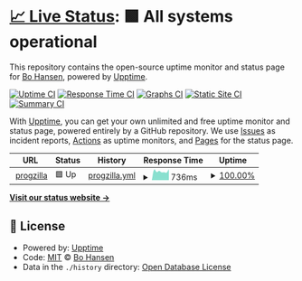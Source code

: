 # [📈 Live Status](https://hoboslobo.github.io/progzilla-status): <!--live status--> **🟩 All systems operational**

This repository contains the open-source uptime monitor and status page for [Bo Hansen](https://progzilla.com), powered by [Upptime](https://github.com/upptime/upptime).

[![Uptime CI](https://github.com/hoboslobo/progzilla-status/workflows/Uptime%20CI/badge.svg)](https://github.com/hoboslobo/progzilla-status/actions?query=workflow%3A%22Uptime+CI%22)
[![Response Time CI](https://github.com/hoboslobo/progzilla-status/workflows/Response%20Time%20CI/badge.svg)](https://github.com/hoboslobo/progzilla-status/actions?query=workflow%3A%22Response+Time+CI%22)
[![Graphs CI](https://github.com/hoboslobo/progzilla-status/workflows/Graphs%20CI/badge.svg)](https://github.com/hoboslobo/progzilla-status/actions?query=workflow%3A%22Graphs+CI%22)
[![Static Site CI](https://github.com/hoboslobo/progzilla-status/workflows/Static%20Site%20CI/badge.svg)](https://github.com/hoboslobo/progzilla-status/actions?query=workflow%3A%22Static+Site+CI%22)
[![Summary CI](https://github.com/hoboslobo/progzilla-status/workflows/Summary%20CI/badge.svg)](https://github.com/hoboslobo/progzilla-status/actions?query=workflow%3A%22Summary+CI%22)

With [Upptime](https://upptime.js.org), you can get your own unlimited and free uptime monitor and status page, powered entirely by a GitHub repository. We use [Issues](https://github.com/hoboslobo/progzilla-status/issues) as incident reports, [Actions](https://github.com/hoboslobo/progzilla-status/actions) as uptime monitors, and [Pages](https://hoboslobo.github.io/progzilla-status) for the status page.

<!--start: status pages-->
<!-- This summary is generated by Upptime (https://github.com/upptime/upptime) -->
<!-- Do not edit this manually, your changes will be overwritten -->
<!-- prettier-ignore -->
| URL | Status | History | Response Time | Uptime |
| --- | ------ | ------- | ------------- | ------ |
| <img alt="" src="https://icons.duckduckgo.com/ip3/progzilla.com.ico" height="13"> [progzilla](https://progzilla.com) | 🟩 Up | [progzilla.yml](https://github.com/hoboslobo/progzilla-status/commits/HEAD/history/progzilla.yml) | <details><summary><img alt="Response time graph" src="./graphs/progzilla/response-time-week.png" height="20"> 736ms</summary><br><a href="https://hoboslobo.github.io/progzilla-status/history/progzilla"><img alt="Response time 761" src="https://img.shields.io/endpoint?url=https%3A%2F%2Fraw.githubusercontent.com%2Fhoboslobo%2Fprogzilla-status%2FHEAD%2Fapi%2Fprogzilla%2Fresponse-time.json"></a><br><a href="https://hoboslobo.github.io/progzilla-status/history/progzilla"><img alt="24-hour response time 690" src="https://img.shields.io/endpoint?url=https%3A%2F%2Fraw.githubusercontent.com%2Fhoboslobo%2Fprogzilla-status%2FHEAD%2Fapi%2Fprogzilla%2Fresponse-time-day.json"></a><br><a href="https://hoboslobo.github.io/progzilla-status/history/progzilla"><img alt="7-day response time 736" src="https://img.shields.io/endpoint?url=https%3A%2F%2Fraw.githubusercontent.com%2Fhoboslobo%2Fprogzilla-status%2FHEAD%2Fapi%2Fprogzilla%2Fresponse-time-week.json"></a><br><a href="https://hoboslobo.github.io/progzilla-status/history/progzilla"><img alt="30-day response time 758" src="https://img.shields.io/endpoint?url=https%3A%2F%2Fraw.githubusercontent.com%2Fhoboslobo%2Fprogzilla-status%2FHEAD%2Fapi%2Fprogzilla%2Fresponse-time-month.json"></a><br><a href="https://hoboslobo.github.io/progzilla-status/history/progzilla"><img alt="1-year response time 761" src="https://img.shields.io/endpoint?url=https%3A%2F%2Fraw.githubusercontent.com%2Fhoboslobo%2Fprogzilla-status%2FHEAD%2Fapi%2Fprogzilla%2Fresponse-time-year.json"></a></details> | <details><summary><a href="https://hoboslobo.github.io/progzilla-status/history/progzilla">100.00%</a></summary><a href="https://hoboslobo.github.io/progzilla-status/history/progzilla"><img alt="All-time uptime 100.00%" src="https://img.shields.io/endpoint?url=https%3A%2F%2Fraw.githubusercontent.com%2Fhoboslobo%2Fprogzilla-status%2FHEAD%2Fapi%2Fprogzilla%2Fuptime.json"></a><br><a href="https://hoboslobo.github.io/progzilla-status/history/progzilla"><img alt="24-hour uptime 100.00%" src="https://img.shields.io/endpoint?url=https%3A%2F%2Fraw.githubusercontent.com%2Fhoboslobo%2Fprogzilla-status%2FHEAD%2Fapi%2Fprogzilla%2Fuptime-day.json"></a><br><a href="https://hoboslobo.github.io/progzilla-status/history/progzilla"><img alt="7-day uptime 100.00%" src="https://img.shields.io/endpoint?url=https%3A%2F%2Fraw.githubusercontent.com%2Fhoboslobo%2Fprogzilla-status%2FHEAD%2Fapi%2Fprogzilla%2Fuptime-week.json"></a><br><a href="https://hoboslobo.github.io/progzilla-status/history/progzilla"><img alt="30-day uptime 100.00%" src="https://img.shields.io/endpoint?url=https%3A%2F%2Fraw.githubusercontent.com%2Fhoboslobo%2Fprogzilla-status%2FHEAD%2Fapi%2Fprogzilla%2Fuptime-month.json"></a><br><a href="https://hoboslobo.github.io/progzilla-status/history/progzilla"><img alt="1-year uptime 100.00%" src="https://img.shields.io/endpoint?url=https%3A%2F%2Fraw.githubusercontent.com%2Fhoboslobo%2Fprogzilla-status%2FHEAD%2Fapi%2Fprogzilla%2Fuptime-year.json"></a></details>

<!--end: status pages-->

[**Visit our status website →**](https://hoboslobo.github.io/progzilla-status)

## 📄 License

- Powered by: [Upptime](https://github.com/upptime/upptime)
- Code: [MIT](./LICENSE) © [Bo Hansen](https://progzilla.com)
- Data in the `./history` directory: [Open Database License](https://opendatacommons.org/licenses/odbl/1-0/)
